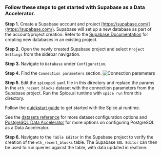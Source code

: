 ### Follow these steps to get started with Supabase as a Data Accelerator.

**Step 1.** Create a Supabase account and project [https://supabase.com/](https://supabase.com/). Supabase will set up a new database as part of the account/project creation. Refer to the [Supabase Documentation](https://supabase.com/docs/guides/database/overview) for creating new databases in an existing project.

**Step 2.** Open the newly created Supabase project and select `Project Settings` from the sidebar navigation.

**Step 3.** Navigate to `Database` under `Configuration`.

**Step 4.** Find the `Connection parameters` section.
![Connection parameters](https://imagedelivery.net/HyTs22ttunfIlvyd6vumhQ/02a30c41-072c-49cc-cba3-e29f35ca6800/public)

**Step 5.** Edit the `spicepod.yaml` file in this directory and replace the params in the `eth_recent_blocks` dataset with the connection parameters from the Supabase project. Run the Spice.ai runtime with `spice run` from this directory.

Follow the [quickstart guide](../index.md) to get started with the Spice.ai runtime.

See the [datasets reference](../../../reference/spicepod/datasets.md) for more dataset configuration options and [PostgreSQL Data Accelerator](../../../data-accelerators/postgres/index.md) for more options on configuring PostgreSQL as a Data Accelerator.

**Step 6.** Navigate to the `Table Editor` in the Supabase project to verify the creation of the `eth_recent_blocks` table. The Supabase `SQL Editor` can then be used to run queries against the table, with data updated in realtime.